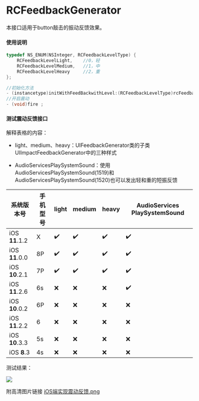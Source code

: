 # RCFeedbackGenerator

本接口适用于button敲击的振动反馈效果。

#### 使用说明

```objective-c
typedef NS_ENUM(NSInteger, RCFeedbackLevelType) {
    RCFeedbackLevelLight,    //0，轻
    RCFeedbackLevelMedium,   //1，中
    RCFeedbackLevelHeavy     //2，重
};

//初始化方法
- (instancetype)initWithFeedBackwithLevel:(RCFeedbackLevelType)rcFeedbackLevelType ;
//开启震动
- (void)fire ;
```

#### 测试震动反馈接口

解释表格的内容：

- light、medium、heavy：UIFeedbackGenerator类的子类UIImpactFeedbackGenerator中的三种样式


- AudioServicesPlaySystemSound：使用AudioServicesPlaySystemSound(1519)和AudioServicesPlaySystemSound(1520)也可以发出轻和重的短振反馈

| 系统版本号     | 手机型号 | light | medium | heavy | AudioServices  PlaySystemSound |
| -------------- | -------- | ----- | ------ | ----- | ------------------------------ |
| iOS **11**.1.2 | X        | ✔️     | ✔️      | ✔️     | ✔️                              |
| iOS **11**.0.0 | 8P       | ✔️     | ✔️      | ✔️     | ✔️                              |
| iOS **10**.2.1 | 7P       | ✔️     | ✔️      | ✔️     | ✔️                              |
| iOS **11**.2.6 | 6s       | ❌     | ❌      | ❌     | ✔️                              |
| iOS **10**.0.2 | 6P       | ❌     | ❌      | ❌     | ❌                              |
| iOS **11**.2.2 | 6        | ❌     | ❌      | ❌     | ❌                              |
| iOS **10**.3.3 | 5s       | ❌     | ❌      | ❌     | ❌                              |
| iOS    **8**.3 | 4s       | ❌     | ❌      | ❌     | ❌                              |

测试结果：

![](http://ov8ee4i4b.bkt.clouddn.com/iOS%E7%AB%AF%E5%AE%9E%E7%8E%B0%E9%9C%87%E5%8A%A8%E5%8F%8D%E9%A6%88.png)

附高清图片链接 [iOS端实现震动反馈.png](http://ov8ee4i4b.bkt.clouddn.com/iOS%E7%AB%AF%E5%AE%9E%E7%8E%B0%E9%9C%87%E5%8A%A8%E5%8F%8D%E9%A6%88.png)